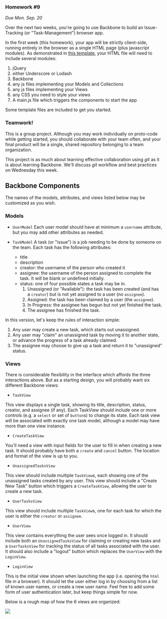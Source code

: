 ### Homework #9

_Due Mon. Sep. 20_

Over the next two weeks, you're going to use Backbone to build an Issue-Tracking (or "Task-Management") browser app.

In the first week (this homework), your app will be strictly client-side, running entirely in the browser as a single HTML page (plus javascript modules).  As demonstrated in [this template](main.html), your HTML file will need to include several modules:

1. jQuery
2. either Underscore or Lodash
3. Backbone
4. any js files implementing your Models and Collections
5. any js files implementing your Views
6. any CSS you need to style your views
7. A main.js file which triggers the components to start the app

Some template files are included to get you started.

### Teamwork!

This is a group project.  Although you may work individually on proto-code while getting started, you should collaborate with your team often, and your final product will be a single, shared repository belonging to a team organization.

This project is as much about learning effective collaboration using _git_ as it is about learning Backbone.  We'll discuss _git_ workflow and best practices on Wednesday this week.


## Backbone Components

The names of the models, attributes, and views listed below may be customized as you wish.

### Models

* `UserModel`
Each user model should have at minimum a `username` attribute, but you may add other attributes as needed.

* `TaskModel`
A task (or "issue") is a job needing to be done by someone on the team.
Each task has the following attributes:
	* title
	* description
	* creator: the username of the person who created it
	* assignee: the username of the person assigned to complete the task.  It will be blank or undefined initially.
	* status: one of four possible states a task may be in.
		1. Unassigned (or "Available"): the task has been created (and has a `creator`) but is not yet assigned to a user (no `assignee`).
		2. Assigned: the task has been claimed by a user (the `assignee`).
		3. In Progress: the assignee has begun but not yet finished the task.
		4. The assignee has finished the task.

In this version, let's keep the rules of interaction simple:
1. Any user may create a new task, which starts out unassigned.
2. Any user may "claim" an unassigned task by moving it to another state, or advance the progress of a task already claimed.
3. The assignee may choose to give up a task and return it to "unassigned" status.

<!--
Each UserModel should have a method `changeStatus(newStatus,user)` which coordinates the assignee and status attributes.
-->

### Views

There is considerable flexibility in the interface which affords the three interactions above.  But as a starting design, you will probably want six different Backbone views:

* `TaskView`

This view displays a single task, showing its title, description, status, creator, and assignee (if any).  Each TaskView should include one or more controls (e.g. a `select` or set of `button`s) to change its state.
Each task view will be associated with exactly one task model, although a model may have more than one view instance.

* `CreateTaskView`

You'll need a view with input fields for the user to fill in when creating a new task.  It should probably have both a `create` and `cancel` button.  The location and format of the view is up to you.

* `UnassignedTasksView`

This view should include multiple `TaskView`s, each showing one of the unassigned tasks created by any user.
This view should include a "Create New Task" button which triggers a `CreateTaskView`, allowing the user to create a new task.

* `UserTasksView`

This view should include multiple `TaskView`s, one for each task for which the user is either the `creator` or `assignee`.

* `UserView`

This view contains everything the user sees once logged in.  It should include both an `UnassignedTasksView` for claiming or creating new tasks and a `UserTasksView` for tracking the status of all tasks associated with the user.
It should also include a "logout" button which replaces the `UserView` with the `LoginView`.

* `LoginView`

This is the initial view shown when launching the app (i.e. opening the `html` file in a browser).  It should let the user either log in by choosing from a list of known user names, or create a new user name.  Feel free to add some form of user authentication later, but keep things simple for now.

Below is a rough map of how the 6 views are organized:

![](http://portlandcodeschool.github.io/jse-win15-9/BackboneViewMap.svg)


